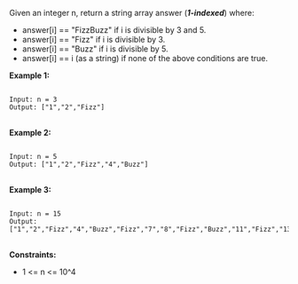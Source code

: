 Given an integer n, return a string array answer (**_1-indexed_**) where:

- answer[i] == "FizzBuzz" if i is divisible by 3 and 5.
- answer[i] == "Fizz" if i is divisible by 3.
- answer[i] == "Buzz" if i is divisible by 5.
- answer[i] == i (as a string) if none of the above conditions are true.
 

**Example 1:**
<pre>
<code>
Input: n = 3
Output: ["1","2","Fizz"]
</code>
</pre>

**Example 2:**
<pre>
<code>
Input: n = 5
Output: ["1","2","Fizz","4","Buzz"]
</code>
</pre>

**Example 3:**
<pre>
<code>
Input: n = 15
Output: ["1","2","Fizz","4","Buzz","Fizz","7","8","Fizz","Buzz","11","Fizz","13","14","FizzBuzz"]
</code>
</pre>

**Constraints:**

- 1 <= n <= 10^4